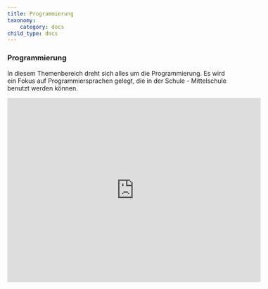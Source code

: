 ```yaml
---
title: Programmierung
taxonomy:
    category: docs
child_type: docs
---
```


### Programmierung
In diesem Themenbereich dreht sich alles um die Programmierung. Es wird ein Fokus auf Programmiersprachen gelegt, die in der Schule - Mittelschule benutzt werden können.

<div class='video-container iloader'><iframe src="https://slides.com/rscheglmann/was-ist-prog/embed" width="576" height="420" scrolling="no" frameborder="0" webkitallowfullscreen mozallowfullscreen allowfullscreen></iframe></div>